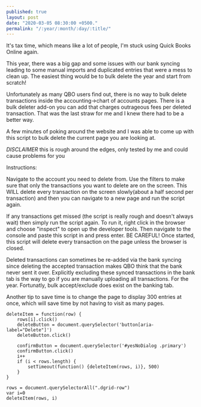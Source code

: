 ```yaml
---
published: true
layout: post
date: "2020-03-05 08:30:00 +0500."
permalink: "/:year/:month/:day/:title/"
---
```


It's tax time, which means like a lot of people, I'm stuck using Quick Books Online again.

This year, there was a big gap and some issues with our bank syncing leading to some manual imports and duplicated entries that were a mess to clean up. The easiest thing would be to bulk delete the year and start from scratch!

Unfortunately as many QBO users find out, there is no way to bulk delete transactions inside the accounting->chart of accounts pages. There is a bulk deleter add-on you can add that charges outrageous fees per deleted transaction. That was the last straw for me and I knew there had to be a better way.

A few minutes of poking around the website and I was able to come up with this script to bulk delete the current page you are looking at.

_DISCLAIMER_ this is rough around the edges, only tested by me and could cause problems for you

Instructions:

Navigate to the account you need to delete from. Use the filters to make sure that only the transactions you want to delete are on the screen. This WILL delete every transaction on the screen slowly(about a half second per transaction) and then you can navigate to a new page and run the script again.

If any transactions get missed (the script is really rough and doesn't always wait) then simply run the script again. To run it, right click in the browser and choose "inspect" to open up the developer tools. Then navigate to the console and paste this script in and press enter. BE CAREFUL! Once started, this script will delete every transaction on the page unless the browser is closed.

Deleted transactions can sometimes be re-added via the bank syncing since deleting the accepted transaction makes QBO think that the bank never sent it over. Explicitly excluding these synced transactions in the bank tab is the way to go if you are manually uploading all transactions. For the year. Fortunatly, bulk accept/exclude does exist on the banking tab.

Another tip to save time is to change the page to display 300 entries at once, which will save time by not having to visit as many pages.

```
deleteItem = function(row) {
    rows[i].click()
    deleteButton = document.querySelector('button[aria-label="Delete"]')
    deleteButton.click()

    confirmButton = document.querySelector('#yesNoDialog .primary')
    confirmButton.click()
    i++
    if (i < rows.length) {
        setTimeout(function() {deleteItem(rows, i)}, 500)
    }
}

rows = document.querySelectorAll(".dgrid-row")
var i=0
deleteItem(rows, i)
```
